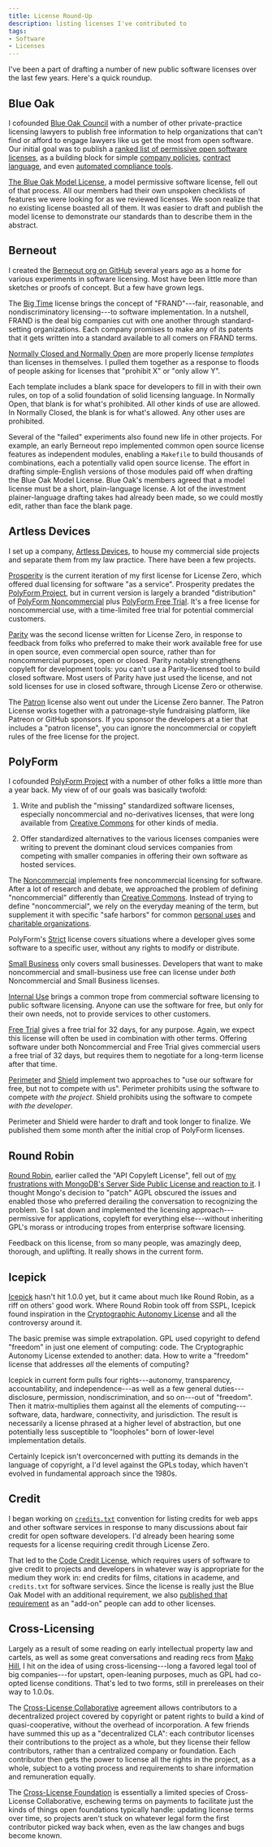 ```yaml
---
title: License Round-Up
description: listing licenses I've contributed to
tags:
- Software
- Licenses
---
```


I've been a part of drafting a number of new public software licenses over the last few years.  Here's a quick roundup.

## Blue Oak

I cofounded [Blue Oak Council](https://blueoakcouncil.org) with a number of other private-practice licensing lawyers to publish free information to help organizations that can't find or afford to engage lawyers like us get the most from open software.  Our initial goal was to publish a [ranked list of permissive open software licenses](https://blueoakcouncil.org/list), as a building block for simple [company policies](https://blueoakcouncil.org/starter-policy), [contract language](https://blueoakcouncil.org/grant-release), and even [automated compliance tools](https://www.npmjs.com/package/licensee).

[The Blue Oak Model License](https://blueoakcouncil.org/license/1.0.0), a model permissive software license, fell out of that process.  All our members had their own unspoken checklists of features we were looking for as we reviewed licenses.  We soon realize that no existing license boasted all of them.  It was easier to draft and publish the model license to demonstrate our standards than to describe them in the abstract.

## Berneout

I created the [Berneout org on GitHub](https://github.com/berneout) several years ago as a home for various experiments in software licensing.  Most have been little more than sketches or proofs of concept.  But a few have grown legs.

The [Big Time](https://bigtimelicense.com) license brings the concept of "FRAND"---fair, reasonable, and nondiscriminatory licensing---to software implementation.  In a nutshell, FRAND is the deal big companies cut with one another through standard-setting organizations.  Each company promises to make any of its patents that it gets written into a standard available to all comers on FRAND terms.

[Normally Closed and Normally Open](https://github.com/berneout/normally-open-closed) are more properly license _templates_ than licenses in themselves.  I pulled them together as a response to floods of people asking for licenses that "prohibit X" or "only allow Y".

Each template includes a blank space for developers to fill in with their own rules, on top of a solid foundation of solid licensing language.  In Normally Open, that blank is for what's prohibited.  All other kinds of use are allowed.  In Normally Closed, the blank is for what's allowed.  Any other uses are prohibited.

Several of the "failed" experiments also found new life in other projects.  For example, an early Berneout repo implemented common open source license features as independent modules, enabling a `Makefile` to build thousands of combinations, each a potentially valid open source license.  The effort in drafting simple-English versions of those modules paid off when drafting the Blue Oak Model License.  Blue Oak's members agreed that a model license must be a short, plain-language license.  A lot of the investment plainer-language drafting takes had already been made, so we could mostly edit, rather than face the blank page.

## Artless Devices

I set up a company, [Artless Devices](https://artlessdevices.com), to house my commercial side projects and separate them from my law practice.  There have been a few projects.

[Prosperity](https://prosperitylicense.com) is the current iteration of my first license for License Zero, which offered dual licensing for software "as a service".  Prosperity predates the [PolyForm Project](https://polyformproject.org), but in current version is largely a branded "distribution" of [PolyForm Noncommercial](https://polyformproject.org/licenses/noncommercial) plus [PolyForm Free Trial](https://polyformproject.org/licenses/free-trial).  It's a free license for noncommercial use, with a time-limited free trial for potential commercial customers.

[Parity](https://paritylicense.com) was the second license written for License Zero, in response to feedback from folks who preferred to make their work available free for use in open source, even commercial open source, rather than for noncommercial purposes, open or closed.  Parity notably strengthens copyleft for development tools: you can't use a Parity-licensed tool to build closed software.  Most users of Parity have just used the license, and not sold licenses for use in closed software, through License Zero or otherwise.

The [Patron](https://patronlicense.com) license also went out under the License Zero banner.  The Patron License works together with a patronage-style fundraising platform, like Patreon or GitHub sponsors.  If you sponsor the developers at a tier that includes a "patron license", you can ignore the noncommercial or copyleft rules of the free license for the project.

## PolyForm

I cofounded [PolyForm Project](https://polyformproject.org) with a number of other folks a little more than a year back.  My view of of our goals was basically twofold:

1.  Write and publish the "missing" standardized software licenses, especially noncommercial and no-derivatives licenses, that were long available from [Creative Commons](https://creativecommons.org) for other kinds of media.

2.  Offer standardized alternatives to the various licenses companies were writing to prevent the dominant cloud services companies from competing with smaller companies in offering their own software as hosted services.

The [Noncommercial](https://polyformproject.org/licenses/noncommercial/1.0.0) implements free noncommercial licensing for software.  After a lot of research and debate, we approached the problem of defining "noncommercial" differently than [Creative Commons](https://creativecommons.org/licenses/by-nc/4.0/).  Instead of trying to define "noncommercial", we rely on the everyday meaning of the term, but supplement it with specific "safe harbors" for common [personal uses](https://polyformproject.org/licenses/noncommercial/1.0.0/#personal-uses) and [charitable organizations](https://polyformproject.org/licenses/noncommercial/1.0.0/#noncommercial-organizations).

PolyForm's [Strict](https://polyformproject.org/licenses/strict/1.0.0) license covers situations where a developer gives some software to a specific user, without any rights to modify or distribute.

[Small Business](https://polyformproject.org/licenses/small-business/1.0.0) only covers small businesses.  Developers that want to make noncommercial and small-business use free can license under _both_ Noncommercial and Small Business licenses.

[Internal Use](https://polyformproject.org/licenses/internal-use/1.0.0) brings a common trope from commercial software licensing to public software licensing.  Anyone can use the software for free, but only for their own needs, not to provide services to other customers.

[Free Trial](https://polyformproject.org/licenses/free-trial/1.0.0) gives a free trial for 32 days, for any purpose.  Again, we expect this license will often be used in combination with other terms.  Offering software under both Noncommercial and Free Trial gives commercial users a free trial of 32 days, but requires them to negotiate for a long-term license after that time.

[Perimeter](https://polyformproject.org/licenses/perimeter/1.0.0) and [Shield](https://polyformproject.org/licenses/shield/1.0.0) implement two approaches to "use our software for free, but not to compete with us".  Perimeter prohibits using the software to compete _with the project_.  Shield prohibits using the software to compete _with the developer_.

Perimeter and Shield were harder to draft and took longer to finalize.  We published them some month after the initial crop of PolyForm licenses.

## Round Robin

[Round Robin](https://roundrobinlicense.com), earlier called the "API Copyleft License", fell out of [my frustrations with MongoDB's Server Side Public License and reaction to it](https://writing.kemitchell.com/2019/06/13/SSPL-Not-Commons-Clause.html).  I thought Mongo's decision to "patch" AGPL obscured the issues and enabled those who preferred derailing the conversation to recognizing the problem.  So I sat down and implemented the licensing approach---permissive for applications, copyleft for everything else---without inheriting GPL's morass or introducing tropes from enterprise software licensing.

Feedback on this license, from so many people, was amazingly deep, thorough, and uplifting.  It really shows in the current form.

## Icepick

[Icepick](https://icepicklicense.org) hasn't hit 1.0.0 yet, but it came about much like Round Robin, as a riff on others' good work.  Where Round Robin took off from SSPL, Icepick found inspiration in the [Cryptographic Autonomy License](https://opensource.org/licenses/CAL-1.0) and all the controversy around it.

The basic premise was simple extrapolation.  GPL used copyright to defend "freedom" in just one element of computing: code.  The Cryptographic Autonomy License extended to another: data.  How to write a "freedom" license that addresses _all_ the elements of computing?

Icepick in current form pulls four rights---autonomy, transparency, accountability, and independence---as well as a few general duties---disclosure, permission, nondiscrimination, and so on---out of "freedom".  Then it matrix-multiplies them against all the elements of computing---software, data, hardware, connectivity, and jurisdiction.  The result is necessarily a license phrased at a higher level of abstraction, but one potentially less susceptible to "loopholes" born of lower-level implementation details.

Certainly Icepick isn't overconcerned with putting its demands in the language of copyright, a I'd level against the GPLs today, which haven't evolved in fundamental approach since the 1980s.

## Credit

I began working on [`credits.txt`](https://github.com/creditstxt/creditstxt.com) convention for listing credits for web apps and other software services in response to many discussions about fair credit for open software developers.  I'd already been hearing some requests for a license requiring credit through License Zero.

That led to the [Code Credit License](https://github.com/creditstxt/creditstxt.com), which requires users of software to give credit to projects and developers in whatever way is appropriate for the medium they work in: end credits for films, citations in academe, and `credits.txt` for software services.  Since the license is really just the Blue Oak Model with an additional requirement, we also [published that requirement](https://codecreditlicense.com/add-on/1.1.0) as an "add-on" people can add to other licenses.

## Cross-Licensing

Largely as a result of some reading on early intellectual property law and cartels, as well as some great conversations and reading recs from [Mako Hill](https://mako.cc/), I hit on the idea of using cross-licensing---long a favored legal tool of big companies---for upstart, open-leaning purposes, much as GPL had co-opted license conditions.  That's led to two forms, still in prereleases on their way to 1.0.0s.

The [Cross-License Collaborative](https://xlcollaborative.com/) agreement allows contributors to a decentralized project covered by copyright or patent rights to build a kind of quasi-cooperative, without the overhead of incorporation.  A few friends have summed this up as a "decentralized CLA": each contributor licenses their contributions to the project as a whole, but they license their fellow contributors, rather than a centralized company or foundation.  Each contributor then gets the power to license all the rights in the project, as a whole, subject to a voting process and requirements to share information and remuneration equally.

The [Cross-License Foundation](https://xlfoundation.com/agreement/1.0.0-pre.2) is essentially a limited species of Cross-License Collaborative, eschewing terms on payments to facilitate just the kinds of things open foundations typically handle: updating license terms over time, so projects aren't stuck on whatever legal form the first contributor picked way back when, even as the law changes and bugs become known.
